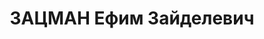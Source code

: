 ---
title: ЗАЦМАН Ефим Зайделевич
description: '1907 р. н., м. Житомир Волинської губ. Єврей, освіта початкова, ком.
  роти авіатехнікуму м. Харків Харківської обл.

  Заарештований 20 жовтня 1937 р. Обвинувачувався в причетності до а.-р. повстанської
  організації та шкідництві. ВК ВС СРСР 7 січня 1938 р. за-суджений до розстрілу.
  Вирок виконано 8 січня 1938 р. у м. Харків.

  Реабілітований у 1964 р.'
---